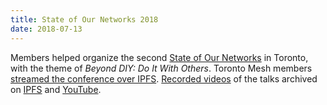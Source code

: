 ```yaml
---
title: State of Our Networks 2018
date: 2018-07-13
---
```

Members helped organize the second [State of Our Networks](https://ournetworks.ca/2018) in Toronto, with the theme of _Beyond DIY: Do It With Others_. Toronto Mesh members [streamed the conference over IPFS](https://github.com/tomeshnet/ipfs-live-streaming). [Recorded videos](https://ournetworks.ca/2018) of the talks archived on [IPFS](https://ipfs.io/ipfs/QmQQfD1ztg1aG82VmUmutusbxn7tL4c2o1qHv1ivyWbNj6/) and [YouTube](https://www.youtube.com/playlist?list=PLx7_J32Ys60ey2bgSn2soAoBy0v9bBUbT).
